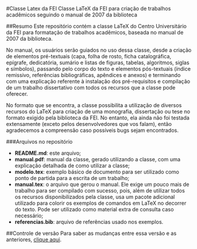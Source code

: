 #Classe Latex da FEI
Classe LaTeX da FEI para criação de trabalhos acadêmicos seguindo o manual de 2007 da biblioteca

##Resumo
Este repositório contém a classe LaTeX do Centro Universitário da FEI para formatação de trabalhos acadêmicos, baseada no manual de 2007 da biblioteca.

No manual, os usuários serão guiados no uso dessa classe, desde a criação de elementos pré-textuais (capa, folha de rosto, ficha catalográfica, epígrafe, dedicatória, sumário e listas de figuras, tabelas, algoritmos, siglas e símbolos), passando pelo corpo do texto e elementos pós-textuais (índice remissivo, referências bibliográficas, apêndices e anexos) e terminando com uma explicação referente à instalação dos pré-requisitos e compilação de um trabalho dissertativo com todos os recursos que a classe pode oferecer.

No formato que se encontra, a classe possibilita a utilização de diversos recursos do LaTeX para criação de uma monografia, dissertação ou tese no formato exigido pela biblioteca da FEI. No entanto, ela ainda não foi testada extensamente (exceto pelos desenvolvedores que vos falam), então agradecemos a compreensão caso possíveis bugs sejam encontrados.

###Arquivos no repositório
- **README.md**: este arquivo;
- **manual.pdf**: manual da classe, gerado utilizando a classe, com uma explicação detalhada de como utilizar a classe;
- **modelo.tex**: exemplo básico de documento para ser utilizado como ponto de partida para a escrita de um trabalho;
- **manual.tex**: o arquivo que gerou o manual. Ele exige um pouco mais de trabalho para ser compilado com sucesso, pois, além de utilizar todos os recursos disponibilizados pela classe, usa um pacote adicional utilizado para colorir os exemplos de comandos em LaTeX no decorrer do texto. Pode ser utilizado como material extra de consulta caso necessário;
- **referencias.bib**: arquivo de referências usado nos exemplos.

##Controle de versão
Para saber as mudanças entre essa versão e as anteriores, [clique aqui](https://github.com/Tetamusha/Classe-Latex-FEI/commits/master).
